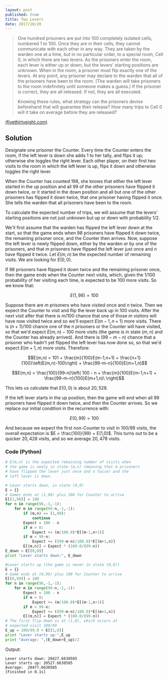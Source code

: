```yaml
---
layout: post
published: true
title: Two Levers
date: 2017/10/20
---
```


>One hundred prisoners are put into 100 completely isolated cells, numbered 1 to 100. Once they are in their cells, they cannot communicate with each other in any way. They are taken by the warden one at a time, but in no particular order, to a special room, Cell 0, in which there are two levers. As the prisoners enter the room, each lever is either up or down, but the levers’ starting positions are unknown. When in the room, a prisoner must flip exactly one of the levers. At any point, any prisoner may declare to the warden that all of the prisoners have been to the room. (The warden will take prisoners to the room indefinitely until someone makes a guess.) If the prisoner is correct, they are all released. If not, they are all executed.
>
>Knowing these rules, what strategy can the prisoners devise beforehand that will guarantee their release? How many trips to Cell 0 will it take on average before they are released?

<!--more-->

[(fivethirtyeight.com)](https://fivethirtyeight.com/features/can-you-please-the-oracle-can-you-escape-the-prison/)

## Solution

Designate one prisoner the Counter. Every time the Counter enters the room, if the left lever is down she adds $1$ to her tally, and flips it up; otherwise she toggles the right lever. Each other player, on their first two visits to the room in which the left lever is up, flips it down and otherwise toggles the right lever.

When the Counter has counted $198$, she knows that either the left lever started in the up position and all $99$ of the other prisoners have flipped it down twice, or it started in the down position and all but one of the other prisoners has flipped it down twice, that one prisoner having flipped it once. She tells the warden that all prisoners have been to the room.

To calculate the expected number of trips, we will assume that the levers' starting positions are not just unknown but up or down with probability $1/2$.

We'll first assume that the warden has flipped the left lever down at the start, so that the game ends when $98$ prisoners have flipped it down twice, the remaining prisoner once, and the Counter then arrives.  Now, suppose the left lever is newly flipped down, either by the warden or by one of the prisoners, and that $m$ prisoners have flipped the left lever just once and $n$ have flipped it twice. Let $E(m,n)$ be the expected number of remaining visits. We are looking for $E(0,0)$.  

If $98$ prisoners have flipped it down twice and the remaining prisoner once, then the game ends when the Counter next visits, which, given the $1/100$ probability of her visiting each time, is expected to be $100$ more visits. So we know that:

$$E(1,98) = 100$$

Suppose there are $m$ prisoners who have visited once and $n$ twice. Then we expect the Counter to visit and flip the lever back up in $100$ visits. After the next visit after that there is $m/100$ chance that one of those $m$ visitors will have now visited twice and so we'll expect $E(m-1,n+1)$ more visits. There is $(n+1)/100$ chance one of the $n$ prisoners or the Counter will have visited, so that we'd expect $E(m,n)-100$ more visits (the game is in state $(m,n)$ and the Counter has already arrived). And there is $(99-m-n)$ chance that a prisoner who hadn't yet flipped the left lever has now done so, so that we'd expect $E(m+1,n)$ more visits. Therefore:

$$E(m,n) = 101 + \frac{m}{100}E(m-1,n+1) +
\frac{n+1}{100}\left(E(m,n)-100\right) + 
\frac{99-m-n}{100}E(m+1,n)$$

$$E(m,n) = \frac{100}{99-n}\left(
100 - n + \frac{m}{100}E(m-1,n+1) +
\frac{99-m-n}{100}E(m+1,n)\
\right)$$

This lets us calculate that $E(0,0)$ is about $20,528$.

If the left lever starts in the up position, then the game will end when all $99$ prisoners have flipped it down twice, and then the Counter arrives. So we replace our initial condition in the recurrence with:

$$E(0,99) = 100$$

And because we expect the first non-Counter to visit in $100/99$ visits, the overall expectation is $E = \frac{100}{99} + E(1,0)$.
This turns out to be a quicker $20,428$ visits, and so we average $20,478$ visits.

### Code (Python)

```python
# E(m,n) is the expected remaining number of visits when
# the game is newly in state (m,n) (meaning that m prisoners
# have flipped the lever just once and n twice) and the
# left lever is down.

# Lever starts down, in state (0,0)
E = {}
# Games ends at (1,98) plus 100 for Counter to arrive
E[(1,98)] = 100
for n in range(98,-1,-1):
	for m in range(99-n,-1,-1):
		if (m,n) == (1,98):
			continue
		Expect = 100 - n
		if m > 0:
			Expect += (m/100.0)*E[(m-1,n+1)]
		if m < 99-n:
			Expect += ((99-m-n)/100.0)*E[(m+1,n)]
		E[(m,n)] = Expect * (100.0/(99-n))
E_down = E[(0,0)]
print "Lever starts down:", E_down

#Lever starts up (the game is never in state (0,0))
E = {}
# Game ends at (0,99) plus 100 for Counter to arrive
E[(0,99)] = 100
for n in range(98,-1,-1):
	for m in range(99-n,-1,-1):
		Expect = 100 - n
		if m > 0:
			Expect += (m/100.0)*E[(m-1,n+1)]
		if m < 99-n:
			Expect += ((99-m-n)/100.0)*E[(m+1,n)]
		E[(m,n)] = Expect * (100.0/(99-n))
# The first flip down is at (1,0), which occurs at 
# expected visit 100/99
E_up = 100/99.0 + E[(1,0)]
print "Lever starts up:",E_up
print "Average: ",(E_down+E_up)/2
```
Output:
```
Lever starts down: 20427.6630505
Lever starts up: 20527.6630505
Average:  20477.6630505
[Finished in 0.1s]
```

<br>
